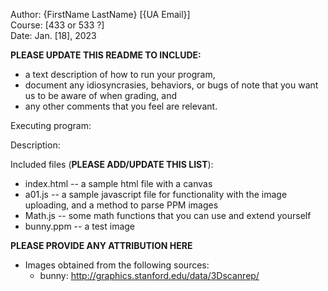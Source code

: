 Author: {FirstName LastName} [{UA Email}]  
Course: [433 or 533 ?]  
Date: Jan. [18], 2023

**PLEASE UPDATE THIS README TO INCLUDE:**
* a text description of how to run your program, 
* document any idiosyncrasies, behaviors, or bugs of note that you want us to be aware of when grading, and
* any other comments that you feel are relevant.

Executing program:


Description:


Included files (**PLEASE ADD/UPDATE THIS LIST**):
* index.html    -- a sample html file with a canvas
* a01.js        -- a sample javascript file for functionality with the image uploading, and a method to parse PPM images
* Math.js		-- some math functions that you can use and extend yourself
* bunny.ppm     -- a test image


**PLEASE PROVIDE ANY ATTRIBUTION HERE**
* Images obtained from the following sources:
  * bunny: http://graphics.stanford.edu/data/3Dscanrep/  